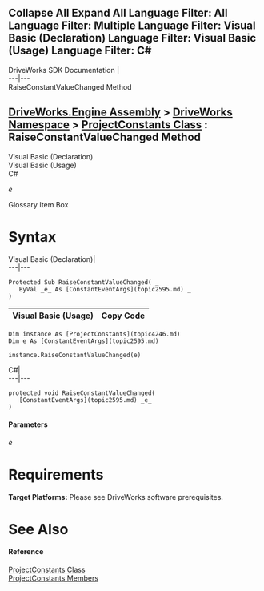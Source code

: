 Collapse All Expand All Language Filter: All  Language Filter: Multiple  Language Filter: Visual Basic (Declaration) Language Filter: Visual Basic (Usage) Language Filter: C#  
---  
DriveWorks SDK Documentation  |   
---|---  
RaiseConstantValueChanged Method   
  
[DriveWorks.Engine Assembly](topic2156.md) > [DriveWorks Namespace](topic2159.md) > [ProjectConstants Class](topic4246.md) : RaiseConstantValueChanged Method  
---  
  
Visual Basic (Declaration)    
Visual Basic (Usage)    
C# 

_e_
    

Glossary Item Box

# Syntax

Visual Basic (Declaration)|   
---|---  
      
    
    Protected Sub RaiseConstantValueChanged( _
       ByVal _e_ As [ConstantEventArgs](topic2595.md) _
    )   
  
Visual Basic (Usage)| Copy Code  
---|---  
      
    
    Dim instance As [ProjectConstants](topic4246.md)
    Dim e As [ConstantEventArgs](topic2595.md)
     
    instance.RaiseConstantValueChanged(e)  
  
C#|   
---|---  
      
    
    protected void RaiseConstantValueChanged( 
       [ConstantEventArgs](topic2595.md) _e_
    )  
  
#### Parameters

 _e_
    

# Requirements

**Target Platforms:** Please see DriveWorks software prerequisites.

# See Also

#### Reference

[ProjectConstants Class](topic4246.md)   
[ProjectConstants Members](topic4247.md)



